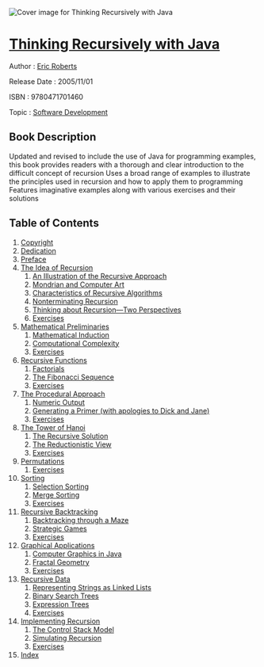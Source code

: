 ![Cover image for Thinking Recursively with Java](https://imgdetail.ebookreading.net/cover/cover/software_development/EB9780471701460.jpg)

[Thinking Recursively with Java](https://ebookreading.net/view/book/Thinking+Recursively+with+Java-EB9780471701460_1.html "Thinking Recursively with Java")
====================================================================================================================

Author : [Eric Roberts](https://ebookreading.net/search/author/Eric+Roberts)

Release Date : 2005/11/01

ISBN : 9780471701460

Topic : [Software Development](https://ebookreading.net/search/category/software-development)

Book Description
-----------------

Updated and revised to include the use of Java for programming examples, this book provides readers with a thorough and clear introduction to the difficult concept of recursion
Uses a broad range of examples to illustrate the principles used in recursion and how to apply them to programming
Features imaginative examples along with various exercises and their solutions
              
Table of Contents
-----------------

1. [Copyright](https://ebookreading.net/view/book/Thinking+Recursively+with+Java-EB9780471701460_1.html)
1. [Dedication](https://ebookreading.net/view/book/Thinking+Recursively+with+Java-EB9780471701460_2.html)
1. [Preface](https://ebookreading.net/view/book/Thinking+Recursively+with+Java-EB9780471701460_3.html)
1. [The Idea of Recursion](https://ebookreading.net/view/book/Thinking+Recursively+with+Java-EB9780471701460_4.html)
    1. [An Illustration of the Recursive Approach](https://ebookreading.net/view/book/Thinking+Recursively+with+Java-EB9780471701460_5.html)
    1. [Mondrian and Computer Art](https://ebookreading.net/view/book/Thinking+Recursively+with+Java-EB9780471701460_6.html)
    1. [Characteristics of Recursive Algorithms](https://ebookreading.net/view/book/Thinking+Recursively+with+Java-EB9780471701460_7.html)
    1. [Nonterminating Recursion](https://ebookreading.net/view/book/Thinking+Recursively+with+Java-EB9780471701460_8.html)
    1. [Thinking about Recursion—Two Perspectives](https://ebookreading.net/view/book/Thinking+Recursively+with+Java-EB9780471701460_9.html)
    1. [Exercises](https://ebookreading.net/view/book/Thinking+Recursively+with+Java-EB9780471701460_10.html)
1. [Mathematical Preliminaries](https://ebookreading.net/view/book/Thinking+Recursively+with+Java-EB9780471701460_11.html)
    1. [Mathematical Induction](https://ebookreading.net/view/book/Thinking+Recursively+with+Java-EB9780471701460_12.html)
    1. [Computational Complexity](https://ebookreading.net/view/book/Thinking+Recursively+with+Java-EB9780471701460_13.html)
    1. [Exercises](https://ebookreading.net/view/book/Thinking+Recursively+with+Java-EB9780471701460_14.html)
1. [Recursive Functions](https://ebookreading.net/view/book/Thinking+Recursively+with+Java-EB9780471701460_15.html)
    1. [Factorials](https://ebookreading.net/view/book/Thinking+Recursively+with+Java-EB9780471701460_16.html)
    1. [The Fibonacci Sequence](https://ebookreading.net/view/book/Thinking+Recursively+with+Java-EB9780471701460_17.html)
    1. [Exercises](https://ebookreading.net/view/book/Thinking+Recursively+with+Java-EB9780471701460_18.html)
1. [The Procedural Approach](https://ebookreading.net/view/book/Thinking+Recursively+with+Java-EB9780471701460_19.html)
    1. [Numeric Output](https://ebookreading.net/view/book/Thinking+Recursively+with+Java-EB9780471701460_20.html)
    1. [Generating a Primer (with apologies to Dick and Jane)](https://ebookreading.net/view/book/Thinking+Recursively+with+Java-EB9780471701460_21.html)
    1. [Exercises](https://ebookreading.net/view/book/Thinking+Recursively+with+Java-EB9780471701460_22.html)
1. [The Tower of Hanoi](https://ebookreading.net/view/book/Thinking+Recursively+with+Java-EB9780471701460_23.html)
    1. [The Recursive Solution](https://ebookreading.net/view/book/Thinking+Recursively+with+Java-EB9780471701460_24.html)
    1. [The Reductionistic View](https://ebookreading.net/view/book/Thinking+Recursively+with+Java-EB9780471701460_25.html)
    1. [Exercises](https://ebookreading.net/view/book/Thinking+Recursively+with+Java-EB9780471701460_26.html)
1. [Permutations](https://ebookreading.net/view/book/Thinking+Recursively+with+Java-EB9780471701460_27.html)
    1. [Exercises](https://ebookreading.net/view/book/Thinking+Recursively+with+Java-EB9780471701460_28.html)
1. [Sorting](https://ebookreading.net/view/book/Thinking+Recursively+with+Java-EB9780471701460_29.html)
    1. [Selection Sorting](https://ebookreading.net/view/book/Thinking+Recursively+with+Java-EB9780471701460_30.html)
    1. [Merge Sorting](https://ebookreading.net/view/book/Thinking+Recursively+with+Java-EB9780471701460_31.html)
    1. [Exercises](https://ebookreading.net/view/book/Thinking+Recursively+with+Java-EB9780471701460_32.html)
1. [Recursive Backtracking](https://ebookreading.net/view/book/Thinking+Recursively+with+Java-EB9780471701460_33.html)
    1. [Backtracking through a Maze](https://ebookreading.net/view/book/Thinking+Recursively+with+Java-EB9780471701460_34.html)
    1. [Strategic Games](https://ebookreading.net/view/book/Thinking+Recursively+with+Java-EB9780471701460_35.html)
    1. [Exercises](https://ebookreading.net/view/book/Thinking+Recursively+with+Java-EB9780471701460_36.html)
1. [Graphical Applications](https://ebookreading.net/view/book/Thinking+Recursively+with+Java-EB9780471701460_37.html)
    1. [Computer Graphics in Java](https://ebookreading.net/view/book/Thinking+Recursively+with+Java-EB9780471701460_38.html)
    1. [Fractal Geometry](https://ebookreading.net/view/book/Thinking+Recursively+with+Java-EB9780471701460_39.html)
    1. [Exercises](https://ebookreading.net/view/book/Thinking+Recursively+with+Java-EB9780471701460_40.html)
1. [Recursive Data](https://ebookreading.net/view/book/Thinking+Recursively+with+Java-EB9780471701460_41.html)
    1. [Representing Strings as Linked Lists](https://ebookreading.net/view/book/Thinking+Recursively+with+Java-EB9780471701460_42.html)
    1. [Binary Search Trees](https://ebookreading.net/view/book/Thinking+Recursively+with+Java-EB9780471701460_43.html)
    1. [Expression Trees](https://ebookreading.net/view/book/Thinking+Recursively+with+Java-EB9780471701460_44.html)
    1. [Exercises](https://ebookreading.net/view/book/Thinking+Recursively+with+Java-EB9780471701460_45.html)
1. [Implementing Recursion](https://ebookreading.net/view/book/Thinking+Recursively+with+Java-EB9780471701460_46.html)
    1. [The Control Stack Model](https://ebookreading.net/view/book/Thinking+Recursively+with+Java-EB9780471701460_47.html)
    1. [Simulating Recursion](https://ebookreading.net/view/book/Thinking+Recursively+with+Java-EB9780471701460_48.html)
    1. [Exercises](https://ebookreading.net/view/book/Thinking+Recursively+with+Java-EB9780471701460_49.html)
1. [Index](https://ebookreading.net/view/book/Thinking+Recursively+with+Java-EB9780471701460_50.html)
